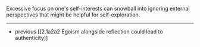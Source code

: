 Excessive focus on one's self-interests can snowball into ignoring external perspectives that might be helpful for self-exploration.

---

- previous [[2.1a2a2 Egoism alongside reflection could lead to authenticity]]